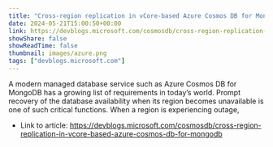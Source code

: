 ```yaml
---
title: "Cross-region replication in vCore-based Azure Cosmos DB for MongoDB"
date: 2024-05-21T15:00:50+00:00
link: https://devblogs.microsoft.com/cosmosdb/cross-region-replication-in-vcore-based-azure-cosmos-db-for-mongodb
showShare: false
showReadTime: false
thumbnail: images/azure.png
tags: ["devblogs.microsoft.com"]
---
```

A modern managed database service such as Azure Cosmos DB for MongoDB has a growing list of requirements in today’s world. Prompt recovery of the database availability when its region becomes unavailable is one of such critical functions. When a region is experiencing outage,

- Link to article: https://devblogs.microsoft.com/cosmosdb/cross-region-replication-in-vcore-based-azure-cosmos-db-for-mongodb